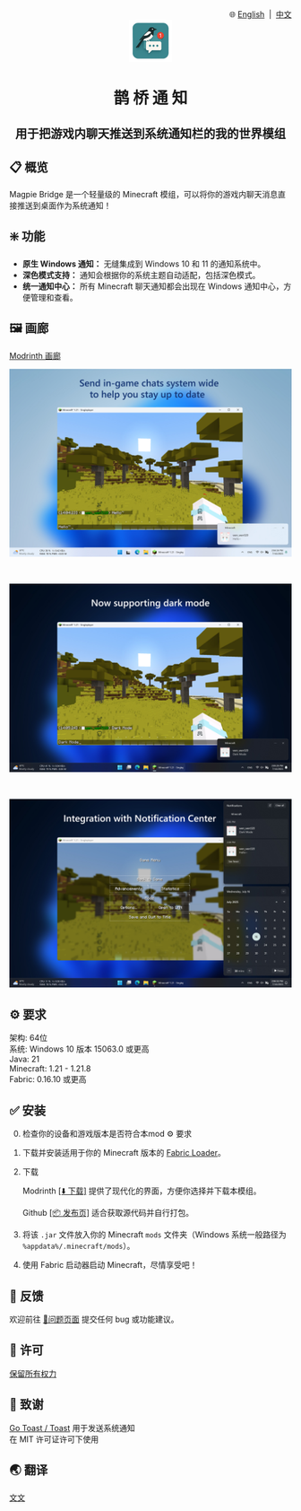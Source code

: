 <div align="right">
🌐
<a href="https://github.com/wen-wen520/Minecraft.Mod-MagpieBridge">English</a>
&nbsp;|&nbsp;
<a href="https://github.com/wen-wen520/Minecraft.Mod-MagpieBridge/blob/master/README.zh.md">中文</a>
</div>

<div align="center">

<img src="assets/icon/transparent.png" alt="icon for this repo" style="width: 15%;">

<h1>鹊 桥 通 知</h1>
<h2>用于把游戏内聊天推送到系统通知栏的我的世界模组</h2>

</div>

## 📋 概览

Magpie Bridge 是一个轻量级的 Minecraft 模组，可以将你的游戏内聊天消息直接推送到桌面作为系统通知！

## ❇️ 功能

- **原生 Windows 通知：**
  无缝集成到 Windows 10 和 11 的通知系统中。
- **深色模式支持：**
  通知会根据你的系统主题自动适配，包括深色模式。
- **统一通知中心：**
  所有 Minecraft 聊天通知都会出现在 Windows 通知中心，方便管理和查看。


## 🖼️ 画廊

[Modrinth 画廊](https://modrinth.com/mod/magpiebridge/gallery)

![普通模式](https://github.com/wen-wen520/Minecraft.Mod-MagpieBridge/blob/master/assets/gallery/Introduction.jpg?raw=true)

<br>

![深色模式](https://github.com/wen-wen520/Minecraft.Mod-MagpieBridge/blob/master/assets/gallery/Dark%20Mode.jpg?raw=true)

<br>

![通知中心](https://github.com/wen-wen520/Minecraft.Mod-MagpieBridge/blob/master/assets/gallery/Norification%20Center.jpg?raw=true)

## ⚙️ 要求

架构: 64位\
系统: Windows 10 版本 15063.0 或更高\
Java: 21\
Minecraft: 1.21 - 1.21.8\
Fabric: 0.16.10 或更高

## ✅ 安装

0. 检查你的设备和游戏版本是否符合本mod ⚙️ 要求

1. 下载并安装适用于你的 Minecraft 版本的 [Fabric Loader](https://fabricmc.net/use/installer/)。

2. 下载

    Modrinth [[⬇️ 下载]](https://modrinth.com/mod/magpiebridge/versions) 提供了现代化的界面，方便你选择并下载本模组。

    Github [[📦 发布页]](https://github.com/wen-wen520/Minecraft.Mod-MagpieBridge/releases) 适合获取源代码并自行打包。

3. 将该 `.jar` 文件放入你的 Minecraft `mods` 文件夹（Windows 系统一般路径为 `%appdata%/.minecraft/mods`）。
4. 使用 Fabric 启动器启动 Minecraft，尽情享受吧！

## 📃 反馈

欢迎前往 [📑问题页面](https://github.com/wen-wen520/Minecraft.Mod-MagpieBridge/issues/new/choose) 提交任何 bug 或功能建议。


## 📜 许可

[保留所有权力](LICENSE.md)

## 🎉 致谢

[Go Toast / Toast](https://github.com/go-toast/toast) 用于发送系统通知\
在 MIT 许可证许可下使用

## 🌏 翻译

[文文](https://github.com/wen-wen520)